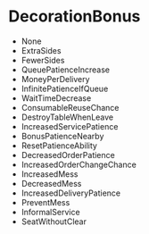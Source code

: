# DecorationBonus

* None
* ExtraSides
* FewerSides
* QueuePatienceIncrease
* MoneyPerDelivery
* InfinitePatienceIfQueue
* WaitTimeDecrease
* ConsumableReuseChance
* DestroyTableWhenLeave
* IncreasedServicePatience
* BonusPatienceNearby
* ResetPatienceAbility
* DecreasedOrderPatience
* IncreasedOrderChangeChance
* IncreasedMess
* DecreasedMess
* IncreasedDeliveryPatience
* PreventMess
* InformalService
* SeatWithoutClear
